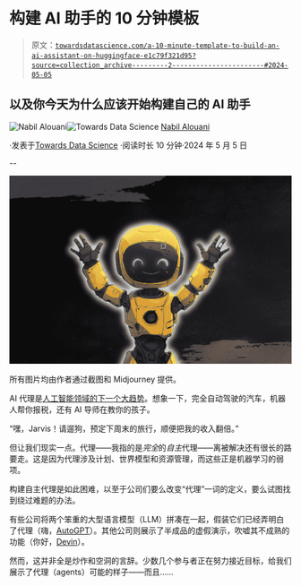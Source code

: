 # 构建 AI 助手的 10 分钟模板

> 原文：[`towardsdatascience.com/a-10-minute-template-to-build-an-ai-assistant-on-huggingface-e1c79f321d95?source=collection_archive---------2-----------------------#2024-05-05`](https://towardsdatascience.com/a-10-minute-template-to-build-an-ai-assistant-on-huggingface-e1c79f321d95?source=collection_archive---------2-----------------------#2024-05-05)

## 以及你今天为什么应该开始构建自己的 AI 助手

[](https://nabil-alouani.medium.com/?source=post_page---byline--e1c79f321d95--------------------------------)![Nabil Alouani](https://nabil-alouani.medium.com/?source=post_page---byline--e1c79f321d95--------------------------------)[](https://towardsdatascience.com/?source=post_page---byline--e1c79f321d95--------------------------------)![Towards Data Science](https://towardsdatascience.com/?source=post_page---byline--e1c79f321d95--------------------------------) [Nabil Alouani](https://nabil-alouani.medium.com/?source=post_page---byline--e1c79f321d95--------------------------------)

·发表于[Towards Data Science](https://towardsdatascience.com/?source=post_page---byline--e1c79f321d95--------------------------------) ·阅读时长 10 分钟·2024 年 5 月 5 日

--

![](img/bd9b248b1f12384f90d12e83647331e5.png)

所有图片均由作者通过截图和 Midjourney 提供。

AI 代理是[人工智能领域的下一个大趋势](https://www.technologyreview.com/2024/05/01/1091979/sam-altman-says-helpful-agents-are-poised-to-become-ais-killer-function/)。想象一下，完全自动驾驶的汽车，机器人帮你报税，还有 AI 导师在教你的孩子。

“嘿，Jarvis！请遛狗，预定下周末的旅行，顺便把我的收入翻倍。”

但让我们现实一点。代理——我指的是*完全*的*自主*代理——离被解决还有很长的路要走。这是因为代理涉及计划、世界模型和资源管理，而这些正是机器学习的弱项。

构建自主代理是如此困难，以至于公司们要么改变“代理”一词的定义，要么试图找到绕过难题的办法。

有些公司将两个笨重的大型语言模型（LLM）拼凑在一起，假装它们已经弄明白了代理（嗨，[AutoGPT](https://autogpt.net/)）。其他公司则展示了半成品的虚假演示，吹嘘其不成熟的功能（你好，[Devin](https://www.cognition-labs.com/introducing-devin)）。

然而，这并非全是炒作和空洞的言辞。少数几个参与者正在努力接近目标，给我们展示了代理（agents）可能的样子——而且……
